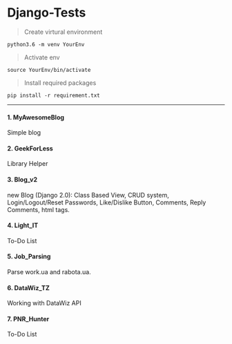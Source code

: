 # Django-Tests
> Create virtural environment    

    python3.6 -m venv YourEnv

> Activate env    

    source YourEnv/bin/activate

> Install required packages    

    pip install -r requirement.txt
***

#### 1. MyAwesomeBlog
Simple blog

#### 2. GeekForLess 
Library Helper


#### 3. Blog_v2 
new Blog (Django 2.0): Class Based View, CRUD system, Login/Logout/Reset Passwords, Like/Dislike Button, Comments, Reply Comments, html tags.  


#### 4. Light_IT 
To-Do List


#### 5. Job_Parsing 
Parse work.ua and rabota.ua.


#### 6. DataWiz_TZ
Working with DataWiz API 


#### 7. PNR_Hunter
To-Do List